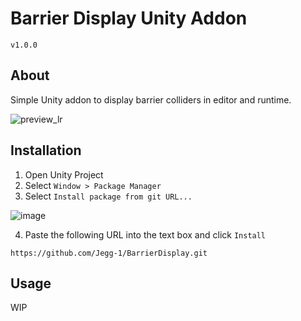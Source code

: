 # Barrier Display Unity Addon
`v1.0.0`
## About
Simple Unity addon to display barrier colliders in editor and runtime.

![preview_lr](https://github.com/user-attachments/assets/fe6ed0c8-544d-431c-ae9d-140005bd9007)

## Installation
1. Open Unity Project
2. Select `Window > Package Manager`
3. Select `Install package from git URL...`
   
![image](https://github.com/user-attachments/assets/b33b16ab-d36b-4750-91d7-fc0528cbf519)

4. Paste the following URL into the text box and click `Install`
```
https://github.com/Jegg-1/BarrierDisplay.git
```

## Usage
WIP
